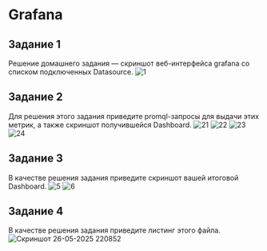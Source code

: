 # Grafana
## Задание 1
Решение домашнего задания — скриншот веб-интерфейса grafana со списком подключенных Datasource.
![1](https://github.com/user-attachments/assets/c857355e-41a5-4ccf-8ba2-b7779728fb2e)
## Задание 2
Для решения этого задания приведите promql-запросы для выдачи этих метрик, а также скриншот получившейся Dashboard.
![21](https://github.com/user-attachments/assets/fc624387-e7de-4658-9b28-ca063d3d7911)
![22](https://github.com/user-attachments/assets/3874c580-4398-4c23-a8cd-0b67dcb54ed2)
![23](https://github.com/user-attachments/assets/e2c99a56-83ee-433c-9088-88058ddaf3aa)
![24](https://github.com/user-attachments/assets/81f2d06d-4591-4681-a566-ed92b6b1db48)
## Задание 3
В качестве решения задания приведите скриншот вашей итоговой Dashboard.
![5](https://github.com/user-attachments/assets/46ce676a-916c-4879-9f85-258c56da9657)
![6](https://github.com/user-attachments/assets/72847c47-9952-48ec-b529-4d0a23f06591)
## Задание 4
В качестве решения задания приведите листинг этого файла.
![Скриншот 26-05-2025 220852](https://github.com/user-attachments/assets/1eb2f021-f307-46db-8271-ee73cb945fe7)
